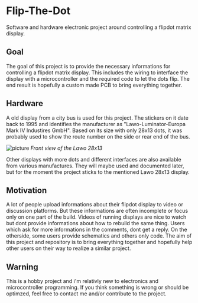 # Flip-The-Dot
Software and hardware electronic project around controlling a flipdot matrix display.

## Goal
The goal of this project is to provide the necessary informations for controlling a flipdot matrix display.
This includes the wiring to interface the display with a microcontroller and the required code to let the dots flip.
The end result is hopefully a custom made PCB to bring everything together.

## Hardware
A old display from a city bus is used for this project. The stickers on it date back to 1995 and identifies the manufacturer as "Lawo-Luminator-Europa Mark IV Industires GmbH".
Based on its size with only 28x13 dots, it was probably used to show the route number on the side or rear end of the bus.

![picture](Documentation/Hardware/Display%20%E2%80%93%20Lawo%2028x13/Pictures/01%20-%20Lawo%2028x13%20-%2050%20Pin%20-%20Front.jpg "Front view of the Lawo 28x13")
_Front view of the Lawo 28x13_

Other displays with more dots and different interfaces are also available from various manufactures. They will maybe used and documented later, but for the moment the project sticks to the mentioned Lawo 28x13 display.

## Motivation
A lot of people upload informations about their flipdot display to video or discussion platforms. But these informations are often incomplete or focus only on one part of the build. Videos of running displays are nice to watch but dont provide informations about how to rebuild the same thing. Users which ask for more informations in the comments, dont get a reply. On the otherside, some users provide schematics and others only code.
The aim of this project and repository is to bring everything together and hopefully help other users on their way to realize a similar project.

## Warning
This is a hobby project and i'm relativly new to electronics and microcontroller programming. If you think something is wrong or should be optimzed, feel free to contact me and/or contribute to the project.
